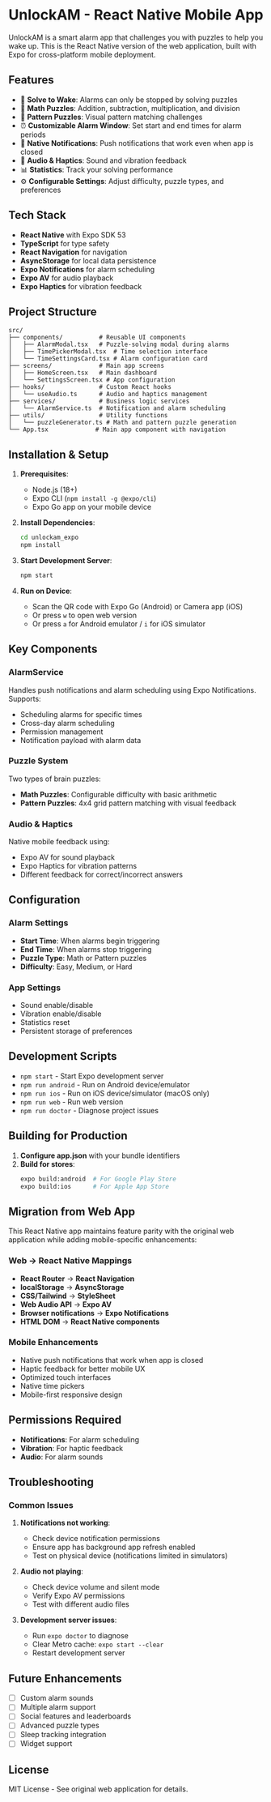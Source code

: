 # UnlockAM - React Native Mobile App

UnlockAM is a smart alarm app that challenges you with puzzles to help you wake up. This is the React Native version of the web application, built with Expo for cross-platform mobile deployment.

## Features

- 🔐 **Solve to Wake**: Alarms can only be stopped by solving puzzles
- 🧮 **Math Puzzles**: Addition, subtraction, multiplication, and division
- 🎯 **Pattern Puzzles**: Visual pattern matching challenges
- ⏰ **Customizable Alarm Window**: Set start and end times for alarm periods
- 📱 **Native Notifications**: Push notifications that work even when app is closed
- 🎵 **Audio & Haptics**: Sound and vibration feedback
- 📊 **Statistics**: Track your solving performance
- ⚙️ **Configurable Settings**: Adjust difficulty, puzzle types, and preferences

## Tech Stack

- **React Native** with Expo SDK 53
- **TypeScript** for type safety
- **React Navigation** for navigation
- **AsyncStorage** for local data persistence
- **Expo Notifications** for alarm scheduling
- **Expo AV** for audio playback
- **Expo Haptics** for vibration feedback

## Project Structure

```
src/
├── components/          # Reusable UI components
│   ├── AlarmModal.tsx   # Puzzle-solving modal during alarms
│   ├── TimePickerModal.tsx  # Time selection interface
│   └── TimeSettingsCard.tsx # Alarm configuration card
├── screens/             # Main app screens
│   ├── HomeScreen.tsx   # Main dashboard
│   └── SettingsScreen.tsx # App configuration
├── hooks/               # Custom React hooks
│   └── useAudio.ts      # Audio and haptics management
├── services/            # Business logic services
│   └── AlarmService.ts  # Notification and alarm scheduling
├── utils/               # Utility functions
│   └── puzzleGenerator.ts # Math and pattern puzzle generation
└── App.tsx             # Main app component with navigation
```

## Installation & Setup

1. **Prerequisites**:
   - Node.js (18+)
   - Expo CLI (`npm install -g @expo/cli`)
   - Expo Go app on your mobile device

2. **Install Dependencies**:
   ```bash
   cd unlockam_expo
   npm install
   ```

3. **Start Development Server**:
   ```bash
   npm start
   ```

4. **Run on Device**:
   - Scan the QR code with Expo Go (Android) or Camera app (iOS)
   - Or press `w` to open web version
   - Or press `a` for Android emulator / `i` for iOS simulator

## Key Components

### AlarmService
Handles push notifications and alarm scheduling using Expo Notifications. Supports:
- Scheduling alarms for specific times
- Cross-day alarm scheduling
- Permission management
- Notification payload with alarm data

### Puzzle System
Two types of brain puzzles:
- **Math Puzzles**: Configurable difficulty with basic arithmetic
- **Pattern Puzzles**: 4x4 grid pattern matching with visual feedback

### Audio & Haptics
Native mobile feedback using:
- Expo AV for sound playback
- Expo Haptics for vibration patterns
- Different feedback for correct/incorrect answers

## Configuration

### Alarm Settings
- **Start Time**: When alarms begin triggering
- **End Time**: When alarms stop triggering
- **Puzzle Type**: Math or Pattern puzzles
- **Difficulty**: Easy, Medium, or Hard

### App Settings
- Sound enable/disable
- Vibration enable/disable
- Statistics reset
- Persistent storage of preferences

## Development Scripts

- `npm start` - Start Expo development server
- `npm run android` - Run on Android device/emulator
- `npm run ios` - Run on iOS device/simulator (macOS only)
- `npm run web` - Run web version
- `npm run doctor` - Diagnose project issues

## Building for Production

1. **Configure app.json** with your bundle identifiers
2. **Build for stores**:
   ```bash
   expo build:android  # For Google Play Store
   expo build:ios      # For Apple App Store
   ```

## Migration from Web App

This React Native app maintains feature parity with the original web application while adding mobile-specific enhancements:

### Web → React Native Mappings
- **React Router** → **React Navigation**
- **localStorage** → **AsyncStorage**
- **CSS/Tailwind** → **StyleSheet**
- **Web Audio API** → **Expo AV**
- **Browser notifications** → **Expo Notifications**
- **HTML DOM** → **React Native components**

### Mobile Enhancements
- Native push notifications that work when app is closed
- Haptic feedback for better mobile UX
- Optimized touch interfaces
- Native time pickers
- Mobile-first responsive design

## Permissions Required

- **Notifications**: For alarm scheduling
- **Vibration**: For haptic feedback
- **Audio**: For alarm sounds

## Troubleshooting

### Common Issues

1. **Notifications not working**:
   - Check device notification permissions
   - Ensure app has background app refresh enabled
   - Test on physical device (notifications limited in simulators)

2. **Audio not playing**:
   - Check device volume and silent mode
   - Verify Expo AV permissions
   - Test with different audio files

3. **Development server issues**:
   - Run `expo doctor` to diagnose
   - Clear Metro cache: `expo start --clear`
   - Restart development server

## Future Enhancements

- [ ] Custom alarm sounds
- [ ] Multiple alarm support
- [ ] Social features and leaderboards
- [ ] Advanced puzzle types
- [ ] Sleep tracking integration
- [ ] Widget support

## License

MIT License - See original web application for details.
